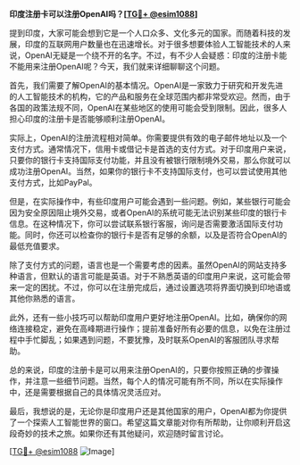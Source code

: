 **印度注册卡可以注册OpenAI吗？[[TG💪+ @esim1088](https://t.me/s/esim1088)]**

提到印度，大家可能会想到它是一个人口众多、文化多元的国家。而随着科技的发展，印度的互联网用户数量也在迅速增长。对于很多想要体验人工智能技术的人来说，OpenAI无疑是一个绕不开的名字。不过，有不少人会疑惑：印度的注册卡能不能用来注册OpenAI呢？今天，我们就来详细聊聊这个问题。

首先，我们需要了解OpenAI的基本情况。OpenAI是一家致力于研究和开发先进的人工智能技术的机构，它的产品和服务在全球范围内都非常受欢迎。然而，由于各国的政策法规不同，OpenAI在某些地区的使用可能会受到限制。因此，很多人担心印度的注册卡是否能够顺利注册OpenAI。

实际上，OpenAI的注册流程相对简单。你需要提供有效的电子邮件地址以及一个支付方式。通常情况下，信用卡或借记卡是首选的支付方式。对于印度用户来说，只要你的银行卡支持国际支付功能，并且没有被银行限制境外交易，那么你就可以成功注册OpenAI。当然，如果你的银行卡不支持国际支付，也可以尝试使用其他支付方式，比如PayPal。

但是，在实际操作中，有些印度用户可能会遇到一些问题。例如，某些银行可能会因为安全原因阻止境外交易，或者OpenAI的系统可能无法识别某些印度的银行卡信息。在这种情况下，你可以尝试联系银行客服，询问是否需要激活国际支付功能。同时，你还可以检查你的银行卡是否有足够的余额，以及是否符合OpenAI的最低充值要求。

除了支付方式的问题，语言也是一个需要考虑的因素。虽然OpenAI的网站支持多种语言，但默认的语言可能是英语。对于不熟悉英语的印度用户来说，这可能会带来一定的困扰。不过，你可以在注册完成后，通过设置选项将界面切换到印地语或其他你熟悉的语言。

此外，还有一些小技巧可以帮助印度用户更好地注册OpenAI。比如，确保你的网络连接稳定，避免在高峰期进行操作；提前准备好所有必要的信息，以免在注册过程中手忙脚乱；如果遇到问题，不要犹豫，及时联系OpenAI的客服团队寻求帮助。

总的来说，印度的注册卡是可以用来注册OpenAI的，只要你按照正确的步骤操作，并注意一些细节问题。当然，每个人的情况可能有所不同，所以在实际操作中，还是需要根据自己的具体情况灵活应对。

最后，我想说的是，无论你是印度用户还是其他国家的用户，OpenAI都为你提供了一个探索人工智能世界的窗口。希望这篇文章能对你有所帮助，让你顺利开启这段奇妙的技术之旅。如果你还有其他疑问，欢迎随时留言讨论。

[[TG💪+ @esim1088](https://t.me/s/esim1088) ![Image](https://i.postimg.cc/4NQfJmqS/Snipaste-2025-05-13-00-14-12.png)]